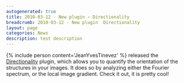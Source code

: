 ```yaml
---
autogenerated: true
title: 2010-03-12 - New plugin › Directionality
breadcrumb: 2010-03-12 - New plugin  Directionality
layout: page
categories: News
description: test description
---
```


{% include person content='JeanYvesTinevez' %} released the [Directionality](Directionality ) plugin, which allows you to quantify the orientation of the structures in your images. It does so by analyzing either the Fourier spectrum, or the local image gradient. Check it out, it is pretty cool!


